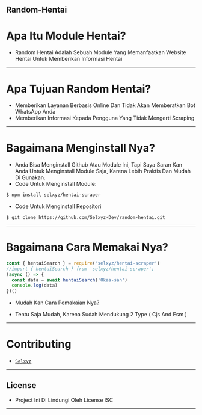 ## Random-Hentai

# Apa Itu Module Hentai?
- Random Hentai Adalah Sebuah Module Yang Memanfaatkan Website Hentai Untuk Memberikan Informasi Hentai
---
# Apa Tujuan Random Hentai? 
- Memberikan Layanan Berbasis Online Dan Tidak Akan Memberatkan Bot WhatsApp Anda
- Memberikan Informasi Kepada Pengguna Yang Tidak Mengerti Scraping
---
# Bagaimana Menginstall Nya? 
- Anda Bisa Menginstall Github Atau Module Ini, Tapi Saya Saran Kan Anda Untuk Menginstall Module Saja, Karena Lebih Praktis Dan Mudah Di Gunakan. 
- Code Untuk Menginstall Module:
```bash
$ npm install selxyz/hentai-scraper
```
- Code Untuk Menginstall Repositori
```bash
$ git clone https://github.com/Selxyz-Dev/random-hentai.git
```
---
# Bagaimana Cara Memakai Nya? 
```js
const { hentaiSearch } = require('selxyz/hentai-scraper') 
//import { hentaiSearch } from 'selxyz/hentai-scraper';
(async () => {
  const data = await hentaiSearch('Okaa-san')
  console.log(data) 
})() 
```
- Mudah Kan Cara Pemakaian Nya? 
* Tentu Saja Mudah, Karena Sudah Mendukung 2 Type ( Cjs And Esm ) 
---
# Contributing
- [`Selxyz`](https://wa.me/6282181938329)
---

## License
- Project Ini Di Lindungi Oleh License ISC
---
